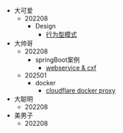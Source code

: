 - 大可爱
  - 202208
    - Design
      - [行为型模式](大可爱/Design/设计模式-学习笔记-行为型模式-责任链模式(一).md) <!--注意这里是相对路径-->
- 大帅哥
  - 202208
    - springBoot案例
      - [webservice & cxf](大帅哥/ws-jarx.md)
  - 202501
    - docker
      - [cloudflare docker proxy](大帅哥/cloudflare_proxy.md)
- 大聪明
  - 202208
- 美男子
  - 202208